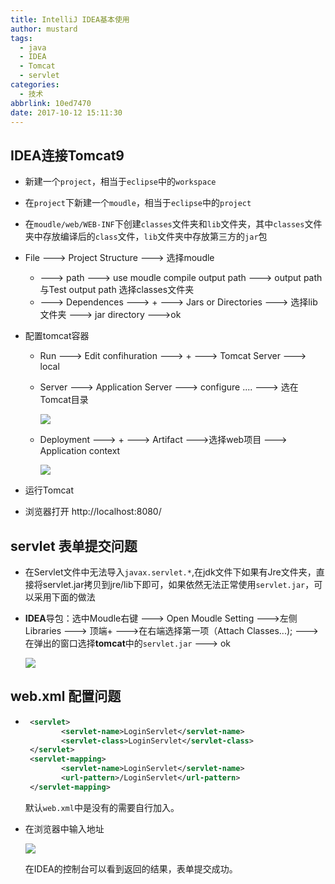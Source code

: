 ```yaml
---
title: IntelliJ IDEA基本使用
author: mustard
tags:
  - java
  - IDEA
  - Tomcat
  - servlet
categories:
  - 技术
abbrlink: 10ed7470
date: 2017-10-12 15:11:30
---
```


## IDEA连接Tomcat9

* 新建一个`project`，相当于`eclipse`中的`workspace`

* 在`project`下新建一个`moudle`，相当于`eclipse`中的`project`

* 在`moudle/web/WEB-INF`下创建`classes`文件夹和`lib`文件夹，其中`classes`文件夹中存放编译后的`class`文件，`lib`文件夹中存放第三方的`jar`包

* File  ---> Project Structure  --->  选择moudle 

  * ---> path  ---> use moudle compile output path ---> output path 与Test output path 选择classes文件夹
  * ---> Dependences  --->  + ---> Jars or Directories   ---> 选择lib文件夹 ---> jar directory --->ok

* 配置tomcat容器

  * Run  ---> Edit confihuration  ---> +  ---> Tomcat  Server  ---> local

  * Server ---> Application Server  ---> configure ....  ---> 选在Tomcat目录

    ![](https://vgy.me/swsRqj.png)

  * Deployment ---> + ---> Artifact  --->选择web项目 ---> Application context 

    ![](https://vgy.me/VLhfhr.png)

* 运行Tomcat

* 浏览器打开 http://localhost:8080/



## servlet 表单提交问题

* 在Servlet文件中无法导入`javax.servlet.*`,在jdk文件下如果有Jre文件夹，直接将servlet.jar拷贝到jre/lib下即可，如果依然无法正常使用`servlet.jar`，可以采用下面的做法

* **IDEA**导包：选中Moudle右键 ---> Open Moudle Setting --->左侧 Libraries ---> 顶端+ --->在右端选择第一项（Attach Classes...);  ---> 在弹出的窗口选择**tomcat**中的`servlet.jar` ---> ok

  ![](https://vgy.me/3ZDXgX.png)



## web.xml 配置问题

* ```xml
   <servlet>
          <servlet-name>LoginServlet</servlet-name>
          <servlet-class>LoginServlet</servlet-class> 
   </servlet>
   <servlet-mapping>
          <servlet-name>LoginServlet</servlet-name>
          <url-pattern>/LoginServlet</url-pattern>
   </servlet-mapping>
  ```

  默认`web.xml`中是没有<servlet-mapping>的需要自行加入。

* 在浏览器中输入地址

  ![](https://vgy.me/5DUSqZ.png)

  在IDEA的控制台可以看到返回的结果，表单提交成功。

